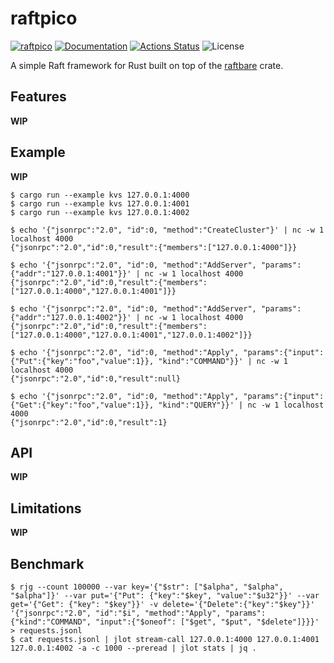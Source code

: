 raftpico
========

[![raftpico](https://img.shields.io/crates/v/raftpico.svg)](https://crates.io/crates/raftpico)
[![Documentation](https://docs.rs/raftpico/badge.svg)](https://docs.rs/raftpico)
[![Actions Status](https://github.com/sile/raftpico/workflows/CI/badge.svg)](https://github.com/sile/raftpico/actions)
![License](https://img.shields.io/crates/l/raftpico)

A simple Raft framework for Rust built on top of the [raftbare](https://github.com/sile/raftbare) crate.

Features
--------

**WIP**

Example
-------

**WIP**

```console
$ cargo run --example kvs 127.0.0.1:4000
$ cargo run --example kvs 127.0.0.1:4001
$ cargo run --example kvs 127.0.0.1:4002
```

```console
$ echo '{"jsonrpc":"2.0", "id":0, "method":"CreateCluster"}' | nc -w 1 localhost 4000
{"jsonrpc":"2.0","id":0,"result":{"members":["127.0.0.1:4000"]}}

$ echo '{"jsonrpc":"2.0", "id":0, "method":"AddServer", "params":{"addr":"127.0.0.1:4001"}}' | nc -w 1 localhost 4000
{"jsonrpc":"2.0","id":0,"result":{"members":["127.0.0.1:4000","127.0.0.1:4001"]}}

$ echo '{"jsonrpc":"2.0", "id":0, "method":"AddServer", "params":{"addr":"127.0.0.1:4002"}}' | nc -w 1 localhost 4000
{"jsonrpc":"2.0","id":0,"result":{"members":["127.0.0.1:4000","127.0.0.1:4001","127.0.0.1:4002"]}}

$ echo '{"jsonrpc":"2.0", "id":0, "method":"Apply", "params":{"input":{"Put":{"key":"foo","value":1}}, "kind":"COMMAND"}}' | nc -w 1 localhost 4000
{"jsonrpc":"2.0","id":0,"result":null}

$ echo '{"jsonrpc":"2.0", "id":0, "method":"Apply", "params":{"input":{"Get":{"key":"foo","value":1}}, "kind":"QUERY"}}' | nc -w 1 localhost 4000
{"jsonrpc":"2.0","id":0,"result":1}
```

API
---

**WIP**

Limitations
-----------

**WIP**

Benchmark
---------

```console
$ rjg --count 100000 --var key='{"$str": ["$alpha", "$alpha", "$alpha"]}' --var put='{"Put": {"key":"$key", "value":"$u32"}}' --var get='{"Get": {"key": "$key"}}' -v delete='{"Delete":{"key":"$key"}}' '{"jsonrpc":"2.0", "id":"$i", "method":"Apply", "params": {"kind":"COMMAND", "input":{"$oneof": ["$get", "$put", "$delete"]}}}' > requests.jsonl
$ cat requests.jsonl | jlot stream-call 127.0.0.1:4000 127.0.0.1:4001 127.0.0.1:4002 -a -c 1000 --preread | jlot stats | jq .
```

